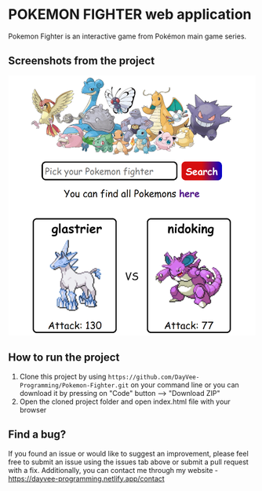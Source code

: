 # POKEMON FIGHTER web application

Pokemon Fighter is an interactive game from Pokémon main game series.

## Screenshots from the project

<img src="./images/screenshot1.png" />

## How to run the project 

1. Clone this project by using ```https://github.com/DayVee-Programming/Pokemon-Fighter.git``` on your command line or you can download it by pressing on "Code" button --> "Download ZIP"  
2. Open the cloned project folder and open index.html file with your browser 

## Find a bug?

If you found an issue or would like to suggest an improvement, please feel free to submit an issue using the issues tab above or submit a pull request with a fix. Additionally, you can contact me through my website - https://dayvee-programming.netlify.app/contact  
